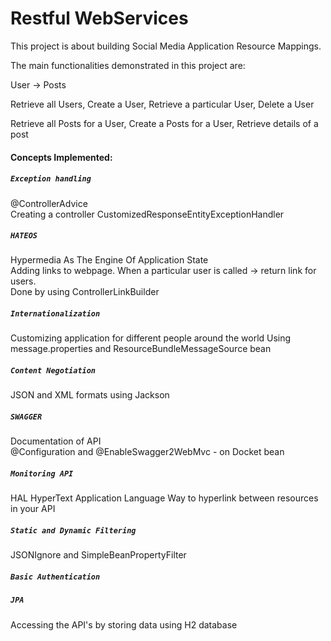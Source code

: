 # Restful WebServices

This project is about building Social Media Application Resource Mappings.

The main functionalities demonstrated in this project are:

User -> Posts

Retrieve all Users, Create a User, Retrieve a particular User, Delete a User

Retrieve all Posts for a User, Create a Posts for a User, Retrieve details of a post

#### Concepts Implemented:

##### `Exception handling`
@ControllerAdvice    
Creating a controller CustomizedResponseEntityExceptionHandler

##### `HATEOS`
Hypermedia As The Engine Of Application State  
Adding links to webpage. When a particular user is called -> return link for users.  
Done by using ControllerLinkBuilder

##### `Internationalization` 
Customizing application for different people around the world
Using message.properties and ResourceBundleMessageSource bean

##### `Content Negotiation`
JSON and XML formats using Jackson

##### `SWAGGER`
Documentation of API  
@Configuration and @EnableSwagger2WebMvc - on Docket bean

##### `Monitoring API`
HAL HyperText Application Language
Way to hyperlink between resources in your API

##### `Static and Dynamic Filtering`
JSONIgnore and SimpleBeanPropertyFilter

##### `Basic Authentication`

##### `JPA`
Accessing the API's by storing data using H2 database


